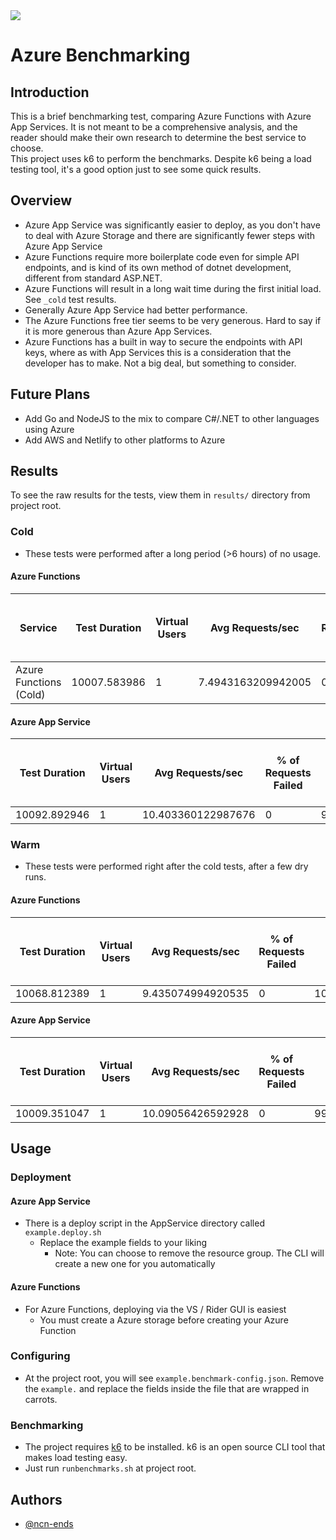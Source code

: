 <img src="https://docs.microsoft.com/en-us/events/learntv/learnlive-azure-hybrid-cloud-study-hall/media/learnlive-banner-2022a.png" />

# Azure Benchmarking

## Introduction

This is a brief benchmarking test, comparing Azure Functions with Azure App Services. It is not meant to be a comprehensive analysis, and the reader should make their own research to determine the best service to choose.  
This project uses k6 to perform the benchmarks. Despite k6 being a load testing tool, it's a good option just to see some quick results.

## Overview

- Azure App Service was significantly easier to deploy, as you don't have to deal with Azure Storage and there are significantly fewer steps with Azure App Service
- Azure Functions require more boilerplate code even for simple API endpoints, and is kind of its own method of dotnet development, different from standard ASP.NET.
- Azure Functions will result in a long wait time during the first initial load. See `_cold` test results.
- Generally Azure App Service had better performance.
- The Azure Functions free tier seems to be very generous. Hard to say if it is more generous than Azure App Services.
- Azure Functions has a built in way to secure the endpoints with API keys, where as with App Services this is a consideration that the developer has to make. Not a big deal, but something to consider.

## Future Plans
- Add Go and NodeJS to the mix to compare C#/.NET to other languages using Azure
- Add AWS and Netlify to other platforms to Azure

## Results

To see the raw results for the tests, view them in `results/` directory from project root.

### Cold
- These tests were performed after a long period (>6 hours) of no usage.

#### Azure Functions

| Service | Test Duration | Virtual Users | Avg Requests/sec   | % of Requests Failed | Avg Duration Per Request (µs) | Max Duration Per Request (µs) | Min Duration Per Request (µs) |
| ---- | ----------------- | ------------------ | ------------------ | --------------- | ----------------------- | ----------------------- | ----------------------- |
| Azure Functions (Cold) | 10007.583986      | 1                  | 7.4943163209942005 | 0               | 133.40826494666672      | 2711.18654              | 87.01134                |

#### Azure App Service
| Test Duration | Virtual Users | Avg Requests/sec   | % of Requests Failed | Avg Duration Per Request (µs) | Max Duration Per Request (µs) | Min Duration Per Request (µs) |
| ----------------- | ------------------ | ------------------ | --------------- | ----------------------- | ----------------------- | ----------------------- |
| 10092.892946      | 1                  | 10.403360122987676 | 0               | 96.10462089523816       | 457.224897              | 85.565213               | 

### Warm
- These tests were performed right after the cold tests, after a few dry runs.

#### Azure Functions

| Test Duration | Virtual Users | Avg Requests/sec  | % of Requests Failed | Avg Duration Per Request (µs) | Max Duration Per Request (µs) | Min Duration Per Request (µs) |
| ----------------- | ------------------ | ----------------- | --------------- | ----------------------- | ----------------------- | ----------------------- |
| 10068.812389      | 1                  | 9.435074994920535 | 0               | 105.9618635578947       | 448.757452              | 92.192618               |

#### Azure App Service

| Test Duration | Virtual Users | Avg Requests/sec  | % of Requests Failed | Avg Duration Per Request (µs) | Max Duration Per Request (µs) | Min Duration Per Request (µs) |
| ----------------- | ------------------ | ----------------- | --------------- | ----------------------- | ----------------------- | ----------------------- |
| 10009.351047      | 1                  | 10.09056426592928 | 0               | 99.08007670297029       | 545.456113              | 88.971413               | 

## Usage

### Deployment

#### Azure App Service

- There is a deploy script in the AppService directory called `example.deploy.sh`
    - Replace the example fields to your liking
        - Note: You can choose to remove the resource group. The CLI will create a new one for you automatically

#### Azure Functions
- For Azure Functions, deploying via the VS / Rider GUI is easiest
    - You must create a Azure storage before creating your Azure Function

### Configuring

- At the project root, you will see `example.benchmark-config.json`. Remove the `example.` and replace the fields inside the file that are wrapped in carrots.

### Benchmarking

- The project requires [k6](https://k6.io/) to be installed. k6 is an open source CLI tool that makes load testing easy.
- Just run `runbenchmarks.sh` at project root.

## Authors

- [@ncn-ends](https://www.github.com/ncn-ends)
